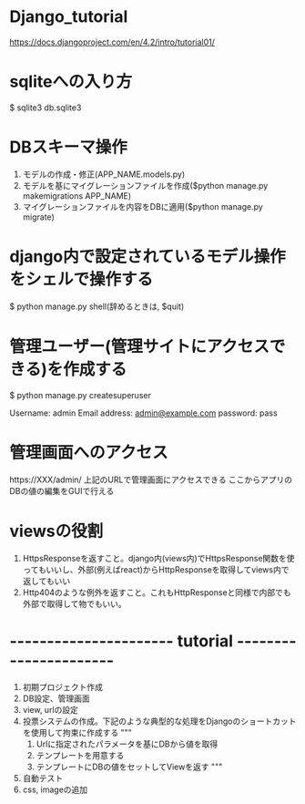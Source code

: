 # Django_tutorial
https://docs.djangoproject.com/en/4.2/intro/tutorial01/

# sqliteへの入り方
$ sqlite3 db.sqlite3 

# DBスキーマ操作
1. モデルの作成・修正(APP_NAME.models.py)
2. モデルを基にマイグレーションファイルを作成($python manage.py makemigrations APP_NAME)
3. マイグレーションファイルを内容をDBに適用($python manage.py migrate)

# django内で設定されているモデル操作をシェルで操作する
$ python manage.py shell(辞めるときは, $quit)

# 管理ユーザー(管理サイトにアクセスできる)を作成する
$ python manage.py createsuperuser

Username: admin
Email address: admin@example.com
password: pass

# 管理画面へのアクセス
https://XXX/admin/
上記のURLで管理画面にアクセスできる
ここからアプリのDBの値の編集をGUIで行える

# viewsの役割
1. HttpsResponseを返すこと。django内(views内)でHttpsResponse関数を使ってもいいし、外部(例えばreact)からHttpResponseを取得してviews内で返してもいい
2. Http404のような例外を返すこと。これもHttpResponseと同様で内部でも外部で取得して物でもいい。




# ---------------------- tutorial ----------------------
1. 初期プロジェクト作成
2. DB設定、管理画面
3. view, urlの設定
4. 投票システムの作成。下記のような典型的な処理をDjangoのショートカットを使用して拘束に作成する
    """
    1. Urlに指定されたパラメータを基にDBから値を取得
    2. テンプレートを用意する
    3. テンプレートにDBの値をセットしてViewを返す
    """
5. 自動テスト
6. css, imageの追加




